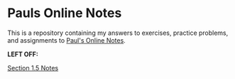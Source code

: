 # Pauls Online Notes

This is a repository containing my answers to exercises, practice problems, and
assignments to [Paul's Online Notes](https://tutorial.math.lamar.edu/).

**LEFT OFF:**

[Section 1.5 Notes](https://tutorial.math.lamar.edu/Classes/Alg/Factoring.aspx)
